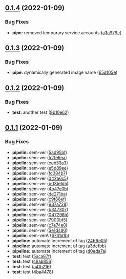 ## [0.1.4](https://github.com/mycolab/docker-test/compare/v0.1.3...v0.1.4) (2022-01-09)


### Bug Fixes

* **pipe:** removed temporary service accounts ([a3a979c](https://github.com/mycolab/docker-test/commit/a3a979c508daa43ba1487347fa297dd15f468aba))



## [0.1.3](https://github.com/mycolab/docker-test/compare/v0.1.2...v0.1.3) (2022-01-09)


### Bug Fixes

* **pipe:** dynamically generated image name ([65d105e](https://github.com/mycolab/docker-test/commit/65d105ec713ab55fc346689baf8befed3dd91b63))



## [0.1.2](https://github.com/mycolab/docker-test/compare/v0.1.1...v0.1.2) (2022-01-09)


### Bug Fixes

* **test:** another test ([9b10e62](https://github.com/mycolab/docker-test/commit/9b10e6235d5f0b783e13874fe704bdb94158ccda))



## [0.1.1](https://github.com/mycolab/docker-test/compare/d0eda7ad58cb3e05afde27dcf5b94db927dfd978...v0.1.1) (2022-01-09)


### Bug Fixes

* **pipelin:** sem-ver ([5ad95bf](https://github.com/mycolab/docker-test/commit/5ad95bf8ef98514e8c82460c273946b8b9b060e6))
* **pipelin:** sem-ver ([52fe9ea](https://github.com/mycolab/docker-test/commit/52fe9ea80664fc7076521ee16ee15be9084b7392))
* **pipelin:** sem-ver ([ceb53a3](https://github.com/mycolab/docker-test/commit/ceb53a30ac4b483c82ee89ba57947e7c3c88ce9b))
* **pipelin:** sem-ver ([e5d89ee](https://github.com/mycolab/docker-test/commit/e5d89eee8f259eb97d5155e4b74c763a60a9374a))
* **pipelin:** sem-ver ([fc384b7](https://github.com/mycolab/docker-test/commit/fc384b7d8aac49cadaba5e996d0923fdee5a5ec6))
* **pipelin:** sem-ver ([d42a6c5](https://github.com/mycolab/docker-test/commit/d42a6c54319d6c6b4caa3c9f78a608b161d26394))
* **pipelin:** sem-ver ([b0356d5](https://github.com/mycolab/docker-test/commit/b0356d5a818eb874ce1625ab7540aad8ad9316fa))
* **pipelin:** sem-ver ([4b47e0b](https://github.com/mycolab/docker-test/commit/4b47e0b082709ea81b662e0cd1aeb448f9d2f83d))
* **pipelin:** sem-ver ([de271ba](https://github.com/mycolab/docker-test/commit/de271ba363ca535e9bce7aef549a283830e9ae3b))
* **pipelin:** sem-ver ([c9f66ef](https://github.com/mycolab/docker-test/commit/c9f66efcc8b0a75309f06a0a8aba01aec99918c3))
* **pipelin:** sem-ver ([937a728](https://github.com/mycolab/docker-test/commit/937a728f75aeca811ce56076652dedd885498bf5))
* **pipelin:** sem-ver ([b347307](https://github.com/mycolab/docker-test/commit/b347307897ad381415e55f063aca8ba8b9422135))
* **pipelin:** sem-ver ([047298b](https://github.com/mycolab/docker-test/commit/047298b7f12c444417085dc444992178f24ff3d7))
* **pipelin:** sem-ver ([7900bf5](https://github.com/mycolab/docker-test/commit/7900bf5890ce3b9f92a9dca7760bbdfe5a4bbacb))
* **pipelin:** sem-ver ([c7e74e0](https://github.com/mycolab/docker-test/commit/c7e74e0639aa81cbde8b07d0b55e847724d43768))
* **pipelin:** sem-ver ([5e1d490](https://github.com/mycolab/docker-test/commit/5e1d49057c7d24f693f41db68332cfca3cd35809))
* **pipelin:** sem-verA ([6741d1b](https://github.com/mycolab/docker-test/commit/6741d1b99282593eb97304e4faf17650ab5aedeb))
* **pipeline:** automate increment of tag ([2469e05](https://github.com/mycolab/docker-test/commit/2469e057c7bbe5c73d725c356657af29c4394058))
* **pipeline:** automate increment of tag ([a3dcfbb](https://github.com/mycolab/docker-test/commit/a3dcfbbb0a141d757ecd7e29882374462963b38f))
* **pipeline:** automate increment of tag ([d0eda7a](https://github.com/mycolab/docker-test/commit/d0eda7ad58cb3e05afde27dcf5b94db927dfd978))
* **test:** test ([5aca87f](https://github.com/mycolab/docker-test/commit/5aca87f44fba8b28abfbaead4d5a65843a55c283))
* **test:** test ([c9ab856](https://github.com/mycolab/docker-test/commit/c9ab8568440fd9d298b27c4de49f58a53988a6f8))
* **test:** test ([a4fb216](https://github.com/mycolab/docker-test/commit/a4fb2164150645c09ddb9846243c1226275e4782))
* **test:** test ([4ba4478](https://github.com/mycolab/docker-test/commit/4ba44787360e1c7bd798385996cd10103c84fcdc))



